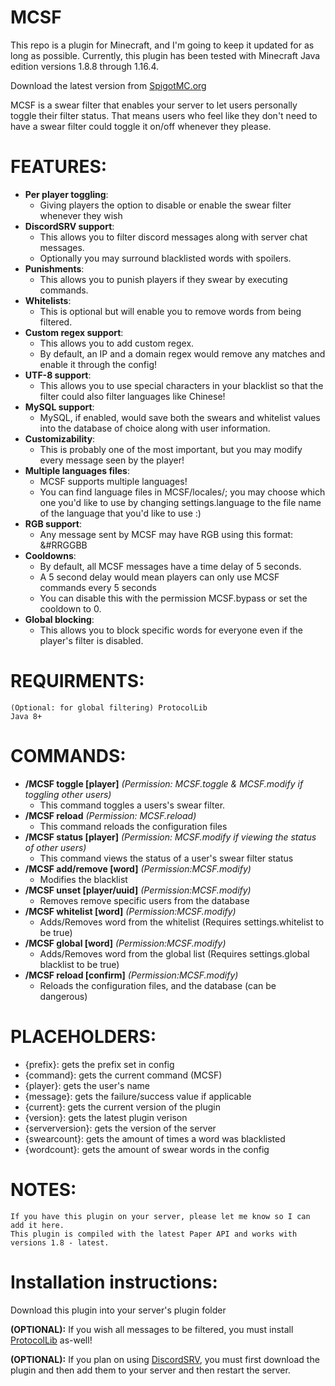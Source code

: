 # MCSF

This repo is a plugin for Minecraft, and I'm going to keep it updated for as long as possible. Currently, this plugin has been tested with Minecraft Java edition versions 1.8.8 through 1.16.4.

Download the latest version from [SpigotMC.org](https://www.spigotmc.org/resources/54115/)

MCSF is a swear filter that enables your server to let users personally toggle their filter status. That means users who feel like they don't need to have a swear filter could toggle it on/off whenever they please.
# FEATURES:
* **Per player toggling**:
  * Giving players the option to disable or enable the swear filter whenever they wish
* **DiscordSRV support**: 
  * This allows you to filter discord messages along with server chat messages. 
  * Optionally you may surround blacklisted words with spoilers.
* **Punishments**: 
  * This allows you to punish players if they swear by executing commands.
* **Whitelists**: 
  * This is optional but will enable you to remove words from being filtered.
* **Custom regex support**: 
  * This allows you to add custom regex. 
  * By default, an IP and a domain regex would remove any matches and enable it through the config!
* **UTF-8 support**: 
  * This allows you to use special characters in your blacklist so that the filter could also filter languages like Chinese!
* **MySQL support**: 
  * MySQL, if enabled, would save both the swears and whitelist values into the database of choice along with user information.
* **Customizability**: 
  * This is probably one of the most important, but you may modify every message seen by the player!
* **Multiple languages files**: 
  * MCSF supports multiple languages! 
  * You can find language files in MCSF/locales/; you may choose which one you'd like to use by changing settings.language to the file name of the language that you'd like to use :)
* **RGB support**: 
  * Any message sent by MCSF may have RGB using this format: &#RRGGBB
* **Cooldowns**: 
  * By default, all MCSF messages have a time delay of 5 seconds.
  * A 5 second delay would mean players can only use MCSF commands every 5 seconds
  * You can disable this with the permission MCSF.bypass or set the cooldown to 0.
* **Global blocking**: 
  * This allows you to block specific words for everyone even if the player's filter is disabled.

# REQUIRMENTS:

    (Optional: for global filtering) ProtocolLib
    Java 8+
# COMMANDS:

* **/MCSF toggle [player]** *(Permission: MCSF.toggle & MCSF.modify if toggling other users)* 
  * This command toggles a users's swear filter.
* **/MCSF reload** *(Permission: MCSF.reload)* 
  * This command reloads the configuration files
* **/MCSF status [player]** *(Permission: MCSF.modify if viewing the status of other users)* 
  * This command views the status of a user's swear filter status
* **/MCSF add/remove [word]** *(Permission:MCSF.modify)* 
  * Modifies the blacklist
* **/MCSF unset [player/uuid]** *(Permission:MCSF.modify)* 
  * Removes remove specific users from the database
* **/MCSF whitelist [word]** *(Permission:MCSF.modify)* 
  * Adds/Removes word from the whitelist (Requires settings.whitelist to be true)
* **/MCSF global [word]** *(Permission:MCSF.modify)* 
  * Adds/Removes word from the global list (Requires settings.global blacklist to be true)
* **/MCSF reload [confirm]** *(Permission:MCSF.modify)* 
  * Reloads the configuration files, and the database (can be dangerous)

# PLACEHOLDERS:

* {prefix}: gets the prefix set in config
* {command}: gets the current command (MCSF)
* {player}: gets the user's name 
* {message}: gets the failure/success value if applicable
* {current}: gets the current version of the plugin
* {version}: gets the latest plugin verison
* {serverversion}: gets the version of the server
* {swearcount}: gets the amount of times a word was blacklisted
* {wordcount}: gets the amount of swear words in the config

# NOTES:

    If you have this plugin on your server, please let me know so I can add it here.
    This plugin is compiled with the latest Paper API and works with versions 1.8 - latest.

# Installation instructions:

Download this plugin into your server's plugin folder

**(OPTIONAL):** If you wish all messages to be filtered, you must install [ProtocolLib](https://www.spigotmc.org/resources/1997/) as-well!

**(OPTIONAL):** If you plan on using [DiscordSRV](https://www.spigotmc.org/resources/18494/), you must first download the plugin and then add them to your server and then restart the server.
